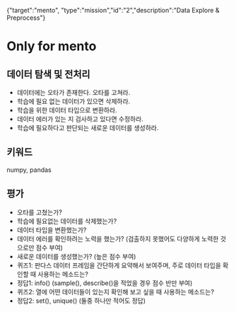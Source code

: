 {"target":"mento", "type":"mission","id":"2","description":"Data Explore & Preprocess"}
# Only for mento
## 데이터 탐색 및 전처리 
* 데이터에는 오타가 존재한다. 오타를 고쳐라.
* 학습에 필요 없는 데이터가 있으면 삭제하라.
* 학습을 위한 데이터 타입으로 변환하라.
* 데이터 에러가 있는 지 검사하고 있다면 수정하라.
* 학습에 필요하다고 판단되는 새로운 데이터를 생성하라.

## 키워드
numpy, pandas

## 평가
* 오타를 고쳤는가?
* 학습에 필요없는 데이터를 삭제했는가?
* 데이터 타입을 변환했는가?
* 데이터 에러를 확인하려는 노력을 했는가? (검출하지 못했어도 다양하게 노력한 것으로만 점수 부여)
* 새로운 데이터를 생성했는가? (높은 점수 부여)
* 퀴즈1: 판다스 데이터 프레임을 간단하게 요약해서 보여주며, 주로 데이터 타입을 확인할 때 사용하는 메소드는? 
* 정답1: info() (sample(), describe()을 적었을 경우 점수 반만 부여)
* 퀴즈2: 열에 어떤 데이터들이 있는지 확인해 보고 싶을 때 사용하는 메소드는? 
* 정답2: set(), unique() (둘중 하나만 적어도 정답)
 
